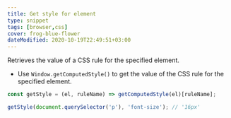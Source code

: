 ```yaml
---
title: Get style for element
type: snippet
tags: [browser,css]
cover: frog-blue-flower
dateModified: 2020-10-19T22:49:51+03:00
---
```


Retrieves the value of a CSS rule for the specified element.

- Use `Window.getComputedStyle()` to get the value of the CSS rule for the specified element.

```js
const getStyle = (el, ruleName) => getComputedStyle(el)[ruleName];
```

```js
getStyle(document.querySelector('p'), 'font-size'); // '16px'
```
